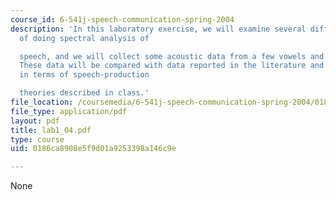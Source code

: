 ```yaml
---
course_id: 6-541j-speech-communication-spring-2004
description: 'In this laboratory exercise, we will examine several different ways
  of doing spectral analysis of

  speech, and we will collect some acoustic data from a few vowels and consonants.
  These data will be compared with data reported in the literature and will be interpreted
  in terms of speech-production

  theories described in class.'
file_location: /coursemedia/6-541j-speech-communication-spring-2004/0186ca8908e5f9d01a9253398a146c9e_lab1_04.pdf
file_type: application/pdf
layout: pdf
title: lab1_04.pdf
type: course
uid: 0186ca8908e5f9d01a9253398a146c9e

---
```

None